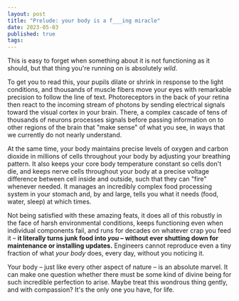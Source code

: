```yaml
---
layout: post
title: "Prelude: your body is a f___ing miracle"
date: 2023-05-03
published: true
tags: 
---
```

This is easy to forget when something about it is not functioning as it should, but that thing you're running on is absolutely *wild*. 

To get you to read this, your pupils dilate or shrink in response to the light conditions, and thousands of muscle fibers move your eyes with remarkable precision to follow the line of text.
Photoreceptors in the back of your retina then react to the incoming stream of photons by sending electrical signals toward the visual cortex in your brain. 
There, a complex cascade of tens of thousands of neurons processes signals before passing information on to other regions of the brain that "make sense" of what you see, in ways that we currently do not nearly understand. 

At the same time, your body maintains precise levels of oxygen and carbon dioxide in millions of cells throughout your body by adjusting your breathing pattern.
It also keeps your core body temperature constant so cells don't die, and keeps nerve cells throughout your body at a precise voltage difference between cell inside and outside, such that they can "fire" whenever needed. 
It manages an incredibly complex food processing system in your stomach and, by and large, tells you what it needs (food, water, sleep) at which times. 

Not being satisfied with these amazing feats, it does all of this robustly in the face of harsh environmental conditions, keeps functioning even when individual components fail, and runs for decades on whatever crap you feed it – **it literally turns junk food into *you* – without ever shutting down for maintenance or installing updates.**
Engineers cannot reproduce even a tiny fraction of what *your body* does, every day, without you noticing it.

Your body – just like every other aspect of nature – is an absolute marvel.
It can make one question whether there must be some kind of divine being for such incredible perfection to arise.
Maybe treat this wondrous thing gently, and with compassion? It's the only one you have, for life.
